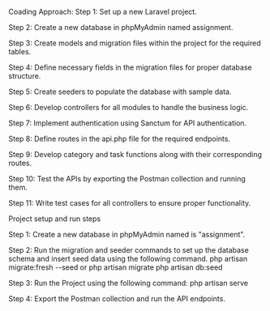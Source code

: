 Coading Approach:
Step 1: Set up a new Laravel project.

Step 2: Create a new database in phpMyAdmin named assignment.

Step 3: Create models and migration files within the project for the required tables.

Step 4: Define necessary fields in the migration files for proper database structure.

Step 5: Create seeders to populate the database with sample data.

Step 6: Develop controllers for all modules to handle the business logic.

Step 7: Implement authentication using Sanctum for API authentication.

Step 8: Define routes in the api.php file for the required endpoints.

Step 9: Develop category and task functions along with their corresponding routes.

Step 10: Test the APIs by exporting the Postman collection and running them.

Step 11: Write test cases for all controllers to ensure proper functionality.

Project setup and run steps

Step 1: Create a new database in phpMyAdmin named is "assignment".

Step 2: Run the migration and seeder commands to set up the database schema and insert seed data using the following command.
        php artisan migrate:fresh --seed
        or
        php artisan migrate
        php artisan db:seed

Step 3: Run the Project using the following command:
    php artisan serve

Step 4: Export the Postman collection and run the API endpoints.

